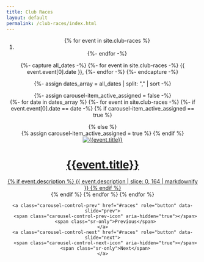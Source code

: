 ```yaml
---
title: Club Races
layout: default
permalink: /club-races/index.html
---
```

<header id="home-section">
  <div id="races" class="carousel slide" data-ride="carousel">
    <ol class="carousel-indicators">
      {% for event in site.club-races %}
        <li data-target="#races" data-slide-to="{% increment data-slide-to %}" {% if forloop.first == true %}class="active"{% endif %}></li>
      {%- endfor -%}
    </ol>

<div class="carousel-inner">

{%- capture all_dates -%}
  {%- for event in site.club-races -%}
    {{ event.event[0].date }},
  {%- endfor -%}
{%- endcapture -%}

{%- assign dates_array = all_dates | split: "," | sort -%}

{%- assign carousel-item_active_assigned = false -%}        
{%- for date in dates_array %}
{%- for event in site.club-races -%}
{%- if event.event[0].date == date -%}
{% if carousel-item_active_assigned == true %}
<div class="carousel-item">
{% else %}
<div class="carousel-item active">
{% assign carousel-item_active_assigned = true %}
{% endif %}
  <a href="{{site.baseurl}}{{event.url}}">
    <img src="{{site.baseurl}}/images/{{event.image}}" alt="{{event.title}}" class="d-block w-100">
    <div class="container">
      <div class="carousel-caption text-left">
        <h1>{{event.title}}</h1>
{% if event.description %}
  {{ event.description | slice: 0, 164 | markdownify }}
{% endif %}
      </div>
    </div>
  </a>
</div>
{% endif %}
{% endfor %}
{% endfor %}
        
</div>

    <a class="carousel-control-prev" href="#races" role="button" data-slide="prev">
      <span class="carousel-control-prev-icon" aria-hidden="true"></span>
      <span class="sr-only">Previous</span>
    </a>
    <a class="carousel-control-next" href="#races" role="button" data-slide="next">
      <span class="carousel-control-next-icon" aria-hidden="true"></span>
      <span class="sr-only">Next</span>
    </a>
  </div>
</header>
